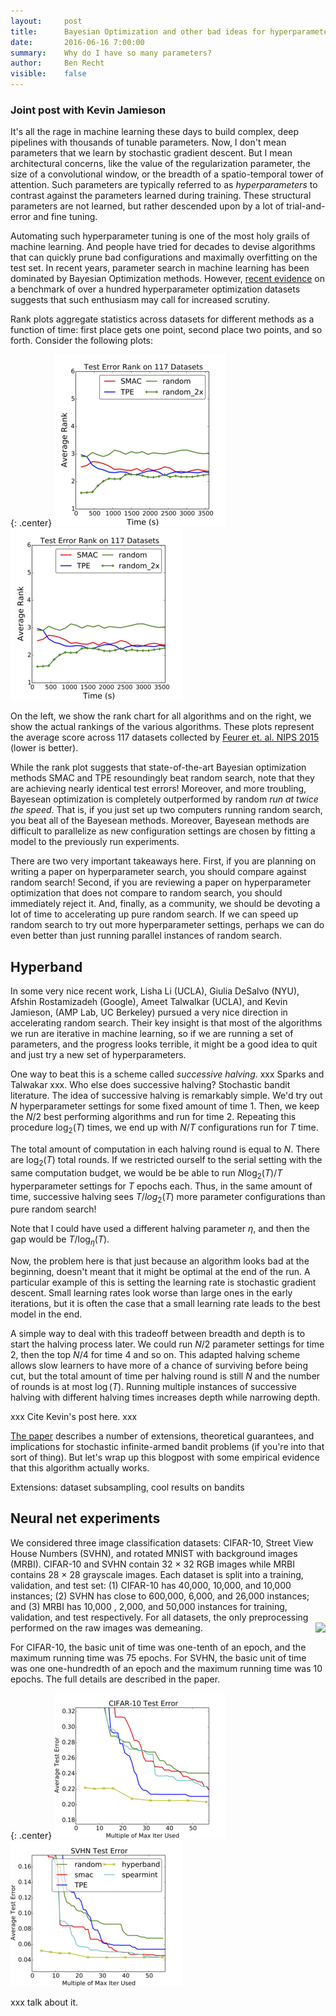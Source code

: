 ```yaml
---
layout:     post
title:      Bayesian Optimization and other bad ideas for hyperparameter optimization
date:       2016-06-16 7:00:00
summary:    Why do I have so many parameters?
author:     Ben Recht
visible:    false
---
```



### Joint post with Kevin Jamieson

It's all the rage in machine learning these days to build complex, deep pipelines with thousands of tunable parameters.  Now, I don't mean parameters that we learn by stochastic gradient descent.  But I mean architectural concerns, like the value of the regularization parameter, the size of a convolutional window, or the breadth of a spatio-temporal tower of attention.  Such parameters are typically referred to as *hyperparameters* to contrast against the parameters learned during training. These structural parameters are not learned, but rather descended upon by a lot of trial-and-error and fine tuning.

Automating such hyperparameter tuning is one of the most holy grails of machine learning.  And people have tried for decades to devise algorithms that can quickly prune bad configurations and maximally overfitting on the test set.  In recent years, parameter search in machine learning has been dominated by Bayesian Optimization methods.  However, [recent evidence](http://arxiv.org/abs/1603.06560) on a benchmark of over a hundred hyperparameter optimization datasets suggests that such enthusiasm may call for increased scrutiny.  

Rank plots aggregate statistics across datasets for different methods as a function of time: first place gets one point, second place two points, and so forth.  Consider the following plots:

{: .center}
![Rank chart of various hyperparameter methods](/assets/hyperband/rank_chart.png)
![Bar plot comparing final test errors](/assets/hyperband/rank_chart.png)

On the left, we show the rank chart for all algorithms and on the right, we show the actual rankings of the various algorithms.  These plots represent the average score across 117 datasets collected by [Feurer et. al. NIPS 2015](http://papers.nips.cc/paper/5872-efficient-and-robust-automated-machine-learning) (lower is better).

 While the rank plot suggests that state-of-the-art Bayesian optimization methods SMAC and TPE resoundingly beat random search, note that they are achieving nearly identical test errors!  Moreover, and more troubling, Bayesean optimization is completely outperformed by random *run at twice the speed*.  That is, if you just set up two computers running random search, you beat all of the Bayesean methods.  Moreover, Bayesean methods are difficult to parallelize as new configuration settings are chosen by fitting a model to the previously run experiments.

 There are two very important takeaways here.  First, if you are planning on writing a paper on hyperparameter search, you should compare against random search!  Second, if you are reviewing a paper on hyperparameter optimization that does not compare to random search, you should immediately reject it.  And, finally, as a community, we should be devoting a lot of time to accelerating up pure random search.  If we can speed up random search to try out more hyperparameter settings, perhaps we can do even better than just running parallel instances of random search.

## Hyperband

In some very nice recent work, Lisha Li (UCLA), Giulia DeSalvo (NYU), Afshin Rostamizadeh (Google), Ameet Talwalkar (UCLA), and Kevin Jamieson, (AMP Lab, UC Berkeley) pursued a very nice direction in accelerating random search.  Their key insight is that most of the algorithms we run are iterative in machine learning, so if we are running a set of parameters, and the progress looks terrible, it might be a good idea to quit and just try a new set of hyperparameters.

One way to beat this is a scheme called *successive halving*.   xxx Sparks and Talwakar xxx.  Who else does successive halving?  Stochastic bandit literature.  The idea of successive halving is remarkably simple.  We'd try out $N$ hyperparameter settings for some fixed amount of time $1$.  Then, we keep the $N/2$ best performing algorithms and run for time $2$.  Repeating this procedure $\log_2(T)$ times, we end up with $N/T$ configurations run for $T$ time.

The total amount of computation in each halving round is equal to $N$. There are $\log_2(T)$ total rounds.  If we restricted ourself to the serial setting with the same computation budget,  we would be be able to run $N \log_2(T)/T$ hyperparameter settings for $T$ epochs each.  Thus, in the same amount of time, successive halving sees $T/log_2(T)$ more parameter configurations than pure random search!

Note that I could have used a different halving parameter $\eta$, and then the gap would be $T/\log_\eta(T)$.

Now, the problem here is that just because an algorithm looks bad at the beginning, doesn't meant that it might be optimal at the end of the run.  A particular example of this is setting the learning rate is stochastic gradient descent.  Small learning rates look worse than large ones in the early iterations, but it is often the case that a small learning rate leads to the best model in the end.

A simple way to deal with this tradeoff between breadth and depth is to start the halving process later.  We could run $N/2$ parameter settings for time $2$, then the top $N/4$ for time $4$ and so on.  This adapted halving scheme allows slow learners to have more of a chance of surviving before being cut, but the total amount of time per halving round is still $N$ and the number of rounds is at most $\log(T)$.  Running multiple instances of successive halving with different halving times increases depth while narrowing depth.

xxx Cite Kevin's post here. xxx

[The paper](http://arxiv.org/abs/1603.06560) describes a number of extensions, theoretical guarantees, and implications for stochastic infinite-armed bandit problems (if you're into that sort of thing). But let's wrap up this blogpost with some empirical evidence that this algorithm actually works.

Extensions: dataset subsampling, cool results on bandits


## Neural net experiments

We considered three image classification datasets: CIFAR-10, Street View House
Numbers (SVHN), and rotated MNIST with background images (MRBI). CIFAR-10 and
SVHN contain 32 × 32 RGB images while MRBI contains 28 × 28 grayscale images. Each dataset is
split into a training, validation, and test set: (1) CIFAR-10 has 40,000, 10,000, and 10,000 instances;
(2) SVHN has close to 600,000, 6,000, and 26,000 instances; and (3) MRBI has 10,000 , 2,000, and
50,000 instances for training, validation, and test respectively. For all datasets, the only preprocessing
performed on the raw images was demeaning.
<img src="./images/deep_table.png" class="img-responsive" align='right'></p>

For CIFAR-10, the basic unit of time was one-tenth of an epoch, and the maximum running time was 75 epochs.  For SVHN, the basic unit of time was one one-hundredth of an epoch and the maximum running time was 10 epochs.  The full details are described in the paper.

{: .center}
![Comparison of methods on CIFAR-10](/assets/hyperband/cifar10-compare.png)
![Comparison of methods on SVHN](/assets/hyperband/svhn-compare.png)

xxx talk about it.
